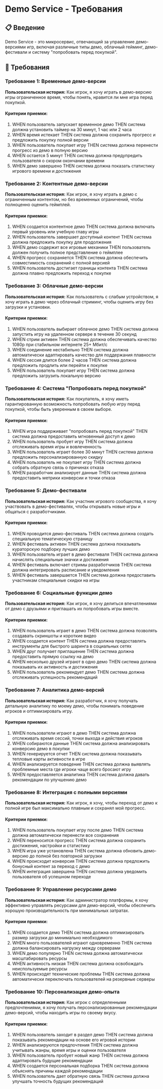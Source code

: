 # Demo Service - Требования

## 📋 **Введение**

Demo Service - это микросервис, отвечающий за управление демо-версиями игр, включая различные типы демо, облачный гейминг, демо-фестивали и систему "попробовать перед покупкой".

## 🎯 **Требования**

### **Требование 1: Временные демо-версии**

**Пользовательская история:** Как игрок, я хочу играть в демо-версию игры ограниченное время, чтобы понять, нравится ли мне игра перед покупкой.

#### Критерии приемки:
1. WHEN пользователь запускает временное демо THEN система должна установить таймер на 30 минут, 1 час или 2 часа
2. WHEN время истекает THEN система должна сохранить прогресс и предложить покупку полной версии
3. WHEN пользователь покупает игру THEN система должна перенести прогресс из демо в полную версию
4. WHEN остается 5 минут THEN система должна предупредить пользователя о скором окончании времени
5. WHEN демо завершено THEN система должна показать статистику игрового времени и достижения

### **Требование 2: Контентные демо-версии**

**Пользовательская история:** Как игрок, я хочу играть в демо с ограниченным контентом, но без временных ограничений, чтобы полноценно оценить геймплей.

#### Критерии приемки:
1. WHEN создается контентное демо THEN система должна включать первый уровень или учебную главу игры
2. WHEN пользователь завершает доступный контент THEN система должна предложить покупку для продолжения
3. WHEN демо содержит все игровые механики THEN пользователь должен получить полное представление о геймплее
4. WHEN прогресс сохраняется THEN система должна обеспечить совместимость сохранений с полной версией
5. WHEN пользователь достигает границы контента THEN система должна плавно предложить переход к покупке

### **Требование 3: Облачные демо-версии**

**Пользовательская история:** Как пользователь с слабым устройством, я хочу играть в демо через облачный стриминг, чтобы оценить игру без загрузки и установки.

#### Критерии приемки:
1. WHEN пользователь выбирает облачное демо THEN система должна запустить игру на удаленном сервере в течение 30 секунд
2. WHEN стрим активен THEN система должна обеспечивать качество 1080p при стабильном интернете 25+ Мбит/с
3. WHEN соединение нестабильно THEN система должна автоматически адаптировать качество для поддержания плавности
4. WHEN сессия длится более 2 часов THEN система должна предложить продлить или перейти к покупке
5. WHEN пользователь покупает игру THEN система должна предложить загрузить локальную версию

### **Требование 4: Система "Попробовать перед покупкой"**

**Пользовательская история:** Как покупатель, я хочу иметь гарантированную возможность попробовать любую игру перед покупкой, чтобы быть уверенным в своем выборе.

#### Критерии приемки:
1. WHEN игра поддерживает "попробовать перед покупкой" THEN система должна предоставить мгновенный доступ к демо
2. WHEN пользователь пробует игру THEN система должна отслеживать время игры и вовлеченность
3. WHEN пользователь играет более 30 минут THEN система должна предложить персонализированную скидку
4. WHEN пользователь не покупает игру THEN система должна собрать обратную связь о причинах отказа
5. WHEN разработчик анализирует данные THEN система должна предоставить метрики конверсии и точки отказа

### **Требование 5: Демо-фестивали**

**Пользовательская история:** Как участник игрового сообщества, я хочу участвовать в демо-фестивалях, чтобы открывать новые игры и общаться с разработчиками.

#### Критерии приемки:
1. WHEN проводится демо-фестиваль THEN система должна создать специальную тематическую страницу
2. WHEN фестиваль активен THEN система должна показывать кураторскую подборку лучших демо
3. WHEN пользователь играет в демо фестиваля THEN система должна начислять специальные значки и достижения
4. WHEN фестиваль включает стримы разработчиков THEN система должна интегрировать расписание и уведомления
5. WHEN фестиваль завершается THEN система должна предоставить участникам специальные скидки на игры

### **Требование 6: Социальные функции демо**

**Пользовательская история:** Как игрок, я хочу делиться впечатлениями от демо с друзьями и приглашать их попробовать игры вместе.

#### Критерии приемки:
1. WHEN пользователь играет в демо THEN система должна позволять создавать скриншоты и короткие видео
2. WHEN создается контент THEN система должна предоставлять инструменты для быстрого шаринга в социальных сетях
3. WHEN друг получает приглашение THEN система должна предоставить прямую ссылку на демо
4. WHEN несколько друзей играют в одно демо THEN система должна показывать их активность и достижения
5. WHEN пользователь рекомендует демо THEN система должна отслеживать успешность рекомендаций

### **Требование 7: Аналитика демо-версий**

**Пользовательская история:** Как разработчик, я хочу получать детальную аналитику по моему демо, чтобы понимать поведение игроков и оптимизировать игру.

#### Критерии приемки:
1. WHEN пользователи играют в демо THEN система должна отслеживать время сессий, точки выхода и действия игроков
2. WHEN собираются данные THEN система должна анализировать конверсию демо в покупки
3. WHEN генерируется отчет THEN система должна показывать тепловые карты активности в игре
4. WHEN анализируется поведение THEN система должна выявлять проблемные места где игроки чаще всего бросают игру
5. WHEN предоставляется аналитика THEN система должна давать рекомендации по улучшению демо

### **Требование 8: Интеграция с полными версиями**

**Пользовательская история:** Как игрок, я хочу, чтобы переход от демо к полной игре был максимально плавным и сохранял мой прогресс.

#### Критерии приемки:
1. WHEN пользователь покупает игру после демо THEN система должна автоматически перенести все сохранения
2. WHEN переносится прогресс THEN система должна сохранить достижения, настройки и статистику
3. WHEN игра уже установлена THEN система должна обновить демо-версию до полной без повторной загрузки
4. WHEN происходит конверсия THEN система должна предложить бонусный контент за переход с демо
5. WHEN интеграция завершена THEN система должна уведомить пользователя об успешном переходе

### **Требование 9: Управление ресурсами демо**

**Пользовательская история:** Как администратор платформы, я хочу эффективно управлять ресурсами для демо-версий, чтобы обеспечить хорошую производительность при минимальных затратах.

#### Критерии приемки:
1. WHEN создается демо THEN система должна оптимизировать размер загрузки до минимально необходимого
2. WHEN много пользователей играют одновременно THEN система должна балансировать нагрузку между серверами
3. WHEN демо популярно THEN система должна автоматически масштабировать ресурсы
4. WHEN активность низкая THEN система должна освобождать неиспользуемые ресурсы
5. WHEN происходят технические проблемы THEN система должна автоматически переключать пользователей на резервные серверы

### **Требование 10: Персонализация демо-опыта**

**Пользовательская история:** Как игрок с определенными предпочтениями, я хочу получать персонализированные рекомендации демо-версий, чтобы находить игры по своему вкусу.

#### Критерии приемки:
1. WHEN пользователь заходит в раздел демо THEN система должна показывать рекомендации на основе его игровой истории
2. WHEN анализируются предпочтения THEN система должна учитывать жанры, время игры и оценки пользователя
3. WHEN пользователь пробует новый жанр THEN система должна адаптировать будущие рекомендации
4. WHEN создается персональная подборка THEN система должна объяснять причины каждой рекомендации
5. WHEN пользователь дает обратную связь THEN система должна улучшать точность будущих рекомендаций